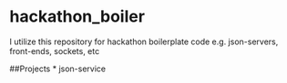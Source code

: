 # hackathon_boiler
I utilize this repository for hackathon boilerplate code e.g. json-servers, front-ends, sockets, etc

##Projects
	* json-service 
	

